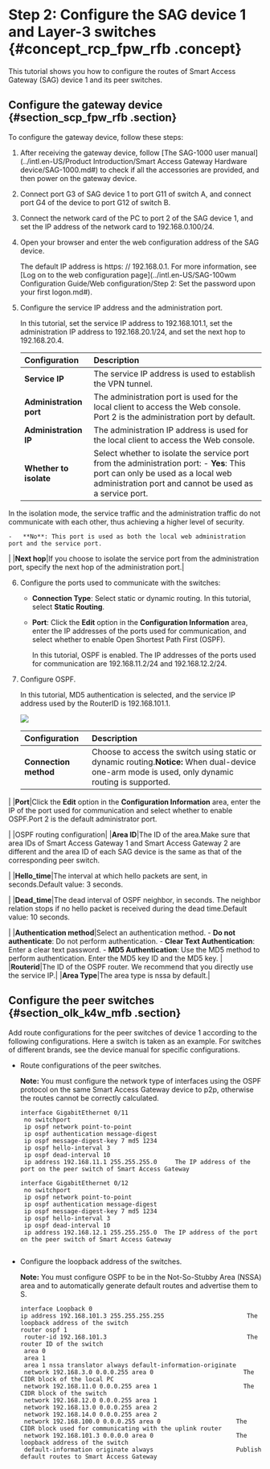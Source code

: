# Step 2: Configure the SAG device 1 and Layer-3 switches {#concept_rcp_fpw_rfb .concept}

This tutorial shows you how to configure the routes of Smart Access Gateway \(SAG\) device 1 and its peer switches.

## Configure the gateway device {#section_scp_fpw_rfb .section}

To configure the gateway device, follow these steps:

1.  After receiving the gateway device, follow [The SAG-1000 user manual](../intl.en-US/Product Introduction/Smart Access Gateway Hardware device/SAG-1000.md#) to check if all the accessories are provided, and then power on the gateway device.
2.  Connect port G3 of SAG device 1 to port G11 of switch A, and connect port G4 of the device to port G12 of switch B.
3.  Connect the network card of the PC to port 2 of the SAG device 1, and set the IP address of the network card to 192.168.0.100/24.
4.  Open your browser and enter the web configuration address of the SAG device.

    The default IP address is https: // 192.168.0.1. For more information, see [Log on to the web configuration page](../intl.en-US/SAG-100wm Configuration Guide/Web configuration/Step 2: Set the password upon your first logon.md#).

5.  Configure the service IP address and the administration port.

    In this tutorial, set the service IP address to 192.168.101.1, set the administration IP address to 192.168.20.1/24, and set the next hop to 192.168.20.4.

    |Configuration|Description|
    |:------------|:----------|
    |**Service IP**|The service IP address is used to establish the VPN tunnel.|
    |**Administration port**|The administration port is used for the local client to access the Web console. Port 2 is the administration port by default.|
    |**Administration IP**|The administration IP address is used for the local client to access the Web console.|
    |**Whether to isolate**|Select whether to isolate the service port from the administration port:     -   **Yes**: This port can only be used as a local web administration port and cannot be used as a service port.

In the isolation mode, the service traffic and the administration traffic do not communicate with each other, thus achieving a higher level of security.

    -   **No**: This port is used as both the local web administration port and the service port.
 |
    |**Next hop**|If you choose to isolate the service port from the administration port, specify the next hop of the administration port.|

6.  Configure the ports used to communicate with the switches:
    -   **Connection Type**: Select static or dynamic routing. In this tutorial, select **Static Routing**.
    -   **Port**: Click the **Edit** option in the **Configuration Information** area, enter the IP addresses of the ports used for communication, and select whether to enable Open Shortest Path First \(OSPF\).

        In this tutorial, OSPF is enabled. The IP addresses of the ports used for communication are 192.168.11.2/24 and 192.168.12.2/24.

7.  Configure OSPF.

    In this tutorial, MD5 authentication is selected, and the service IP address used by the RouterID is 192.168.101.1.

    ![](http://static-aliyun-doc.oss-cn-hangzhou.aliyuncs.com/assets/img/23988/155923027513929_en-US.png)

    |Configuration|Description|
    |:------------|:----------|
    |**Connection method**|Choose to access the switch using static or dynamic routing.**Notice:** When dual-device one-arm mode is used, only dynamic routing is supported.

|
    |**Port**|Click the **Edit** option in the **Configuration Information** area, enter the IP of the port used for communication and select whether to enable OSPF.Port 2 is the default administrator port.

|
    |OSPF routing configuration|
    |**Area ID**|The ID of the area.Make sure that area IDs of Smart Access Gateway 1 and Smart Access Gateway 2 are different and the area ID of each SAG device is the same as that of the corresponding peer switch.

|
    |**Hello\_time**|The interval at which hello packets are sent, in seconds.Default value: 3 seconds.

|
    |**Dead\_time**|The dead interval of OSPF neighbor, in seconds. The neighbor relation stops if no hello packet is received during the dead time.Default value: 10 seconds.

|
    |**Authentication method**|Select an authentication method.    -   **Do not authenticate**: Do not perform authentication.
    -   **Clear Text Authentication**: Enter a clear text password.
    -   **MD5 Authentication**: Use the MD5 method to perform authentication. Enter the MD5 key ID and the MD5 key.
|
    |**Routerid**|The ID of the OSPF router. We recommend that you directly use the service IP.|
    |**Area Type**|The area type is nssa by default.|


## Configure the peer switches {#section_olk_k4w_mfb .section}

Add route configurations for the peer switches of device 1 according to the following configurations. Here a switch is taken as an example. For switches of different brands, see the device manual for specific configurations.

-   Route configurations of the peer switches.

    **Note:** You must configure the network type of interfaces using the OSPF protocol on the same Smart Access Gateway device to p2p, otherwise the routes cannot be correctly calculated.

    ```
    interface GigabitEthernet 0/11
     no switchport
     ip ospf network point-to-point
     ip ospf authentication message-digest
     ip ospf message-digest-key 7 md5 1234
     ip ospf hello-interval 3
     ip ospf dead-interval 10
     ip address 192.168.11.1 255.255.255.0     The IP address of the port on the peer switch of Smart Access Gateway
    
    interface GigabitEthernet 0/12
     no switchport
     ip ospf network point-to-point
     ip ospf authentication message-digest
     ip ospf message-digest-key 7 md5 1234
     ip ospf hello-interval 3
     ip ospf dead-interval 10
     ip address 192.168.12.1 255.255.255.0  The IP address of the port on the peer switch of Smart Access Gateway
    						
    ```

-   Configure the loopback address of the switches.

    **Note:** You must configure OSPF to be in the Not-So-Stubby Area \(NSSA\) area and to automatically generate default routes and advertise them to S.

    ```
    interface Loopback 0
    ip address 192.168.101.3 255.255.255.255                       The loopback address of the switch
    router ospf 1
     router-id 192.168.101.3                                       The router ID of the switch
     area 0
     area 1
     area 1 nssa translator always default-information-originate
     network 192.168.3.0 0.0.0.255 area 0                         The CIDR block of the local PC
     network 192.168.11.0 0.0.0.255 area 1                        The CIDR block of the switch
     network 192.168.12.0 0.0.0.255 area 1
     network 192.168.13.0 0.0.0.255 area 2
     network 192.168.14.0 0.0.0.255 area 2
     network 192.168.100.0 0.0.0.255 area 0                     The CIDR block used for communicating with the uplink router
     network 192.168.101.3 0.0.0.0 area 0                       The loopback address of the switch
     default-information originate always                       Publish default routes to Smart Access Gateway
    ```


